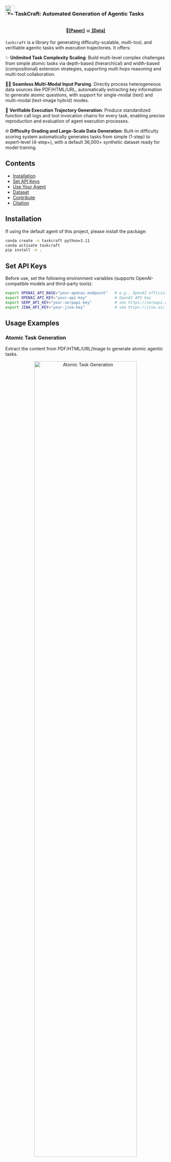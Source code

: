 <h3 align="center">
  <div style="display:flex;flex-direction:row;">
    <img src="figs/logo.png" alt="TaskCraft Logo" width=30px height=30px>
    <p>TaskCraft: Automated Generation of Agentic Tasks</p>
  </div>
</h3>

<p align="center">
  📝<a href="https://arxiv.org/abs/2506.10055" target="_blank"><strong>[Paper]</strong></a>
  📊<a href="https://huggingface.co/datasets/PersonalAILab/TaskCraft" target="_blank"> <strong>[Data]</strong></a>
</p>

`taskcraft` is a library for generating difficulty-scalable, multi-tool, and verifiable agentic tasks with execution trajectories. It offers:

✨ **Unlimited Task Complexity Scaling**: Build multi-level complex challenges from simple atomic tasks via depth-based (hierarchical) and width-based (compositional) extension strategies, supporting multi hops reasoning and multi-tool collaboration.

🧑‍💻 **Seamless Multi-Modal Input Parsing**. Directly process heterogeneous data sources like PDF/HTML/URL, automatically extracting key information to generate atomic questions, with support for single-modal (text) and multi-modal (text-image hybrid) modes.

🤗 **Verifiable Execution Trajectory Generation**: Produce standardized function call logs and tool invocation chains for every task, enabling precise reproduction and evaluation of agent execution processes.

🌐 **Difficulty Grading and Large-Scale Data Generation**: Built-in difficulty scoring system automatically generates tasks from simple (1-step) to expert-level (4-step+), with a default 36,000+ synthetic dataset ready for model training.

## Contents
- [Installation](#installation)
- [Set API Keys](#set-api-keys)
- [Use Your Agent](#use-your-agent)
- [Dataset](#dataset-)
- [Contribute](#contribute)
- [Citation](#citation)

## Installation
If using the default agent of this project, please install the package:
```bash
conda create -n taskcraft python=3.11
conda activate taskcraft
pip install -e .
```

## Set API Keys
Before use, set the following environment variables (supports OpenAI-compatible models and third-party tools):
```bash
export OPENAI_API_BASE="your-openai-endpoint"   # e.g., OpenAI official or Azure OpenAI
export OPENAI_API_KEY="your-api-key"            # OpenAI API key
export SERP_API_KEY="your-serpapi-key"          # see https://serpapi.com/
export JINA_API_KEY="your-jina-key"             # see https://jina.ai/
```

## Usage Examples
### Atomic Task Generation
Extract the content from PDF/HTML/URL/Image to generate atomic agentic tasks.
<p align="center">
    <img src="figs/atomic_task.jpg" alt="Atomic Task Generation" width=80% max-width=500px>
</p>


```python
from taskcraft import gen_atomic_tasks

# Process a web URL (default modal='single', only process text content)
res1 = gen_atomic_tasks("https://arxiv.org/abs/2506.10055")
# example output:
'''
>   res1['atomic_tasks']: 
>   [{'question': "According to the paper '[2506.10055] TaskCraft: Automated Generation of Agentic Tasks', what is the size of the synthetic agentic task dataset produced by TaskCraft and how does its difficulty vary?",
     'golden_answer': "36,000 agentic tasks with varying difficulty",
    'content_identifier': "[2506.10055] TaskCraft: Automated Generation of Agentic Tasks",
    'agent_trajectory': [{'name': 'fact', 'value': '...'},
                         {'name': 'plan', 'value': '...'},
                         {'name': 'action', 'value': 'Calling tool: 'web_search' with parameters: {'query': 'TaskCraft: Automated Generation of Agentic Tasks'}},
                         ... # More steps in the trajectory
                         ]
    },
    ... # More atomic tasks
    ]
'''


# Process a PDF file (set model='multi' if extracting images else default to 'single', only process text content)
res2 = gen_atomic_tasks("test/example2.pdf", modal='multi')

# Process a html file (or page URL)
res3 = gen_atomic_tasks("test/example3.html")

# Process a image file (the modal will be set to 'multi' automatically)
# **Note**: It is recommended to use the file **relative path** because the input path will be used to construct the task.
res4 = gen_atomic_tasks("test/example4.png")

# (Experimental) Process a pure text, which will predict the content identifier automatically
res5 = gen_atomic_tasks("The TaskCraft dataset contains 36,000 agentic tasks with varying difficulty levels.")

'''
Some other useful parameters of gen_atomic_task:
  model_id: str = "gpt-4.1", # The model to use for atomic task generation, default is gpt-4.1
  max_candiated_conclusions: int = 20, the maximum number of candidate conclusions to be extracted from the input file. 
                             If -1, all conclusions will be processed.
  max_candidate_atomic: int = 10, the maximum number of atomic tasks to be validated with agent. If -1, all candidates will be validated.
  max_pdf_pages int = 10: the maximum number of PDF pages to be processed.
'''
```


### Depth-based Extensions
Generate multi-hop reasoning tasks from atomic tasks to simulate real-world agent decision-making.
<p align="center">
    <img src="figs/depth_task.jpg" alt="Depth-based Extension" width=80% max-width=500px>
</p>


```python
from taskcraft import depth_extend

# Given `query` and `golden_answer`, Generate complcated tasks in the depth-wise method
res1 = depth_extend(
    query="According to the paper 'TaskCraft: Automated Generation of Agentic Tasks', what methods in this paper use to expand atomic tasks into structurally and hierarchically complex challenges?",
    golden_answer="depth-based and width-based extensions",
    identifier="TaskCraft: Automated Generation of Agentic Tasks", # If None, it will be predicted automatically
    model_id="gpt-4.1",
    extended_attempts=5, # Number of serial expansion attempts
    max_hops=2, # Maximum number of hops for depth-based extension （>=2）
    max_backward_step=4, # Maximum number of steps for the search agent
    max_verify_step=4 # Maximum number of steps for the verify agent
)

# We have established rigorous verification. Expansion success depends on the identifier and the search agent's capabilities,
# with no guarantee within a limited number of attempts. To improve efficiency, we recommend parallel processing of multiple 
# data points or simultaneous expansion attempts.
if res1:
    full_res, core_res = res1

# example output:
'''
>   core_res['question']: 
>   'In the Computation and Language (cs.CL) arXiv category, which paper uniquely addresses the automated generation 
    of agentic tasks, and according to this paper, what methods are employed to expand atomic tasks into structurally
    and hierarchically complex challenges?'
'''
```

### Width-based Extensions

```python
from taskcraft import width_extend

res = width_extend(
        [{"question": "According to the paper 'TaskCraft: Automated Generation of Agentic Tasks', what methods in this paper use to expand atomic tasks into structurally and hierarchically complex challenges?", 
          "content_identifier": "TaskCraft: Automated Generation of Agentic Tasks",
          "golden_answer": "depth-based and width-based extensions"},
         {"question": "According to the paper '[2506.10055] TaskCraft: Automated Generation of Agentic Tasks', what is the size of the synthetic agentic task dataset produced by TaskCraft and how does its difficulty vary?", 
          "content_identifier": "[2506.10055] TaskCraft: Automated Generation of Agentic Tasks",
          "golden_answer": "36,000 agentic tasks with varying difficulty"}]
    )

# example output:
'''
>   res['question']: 
>   'According to the paper 'TaskCraft: Automated Generation of Agentic Tasks', what methods does TaskCraft use to expand atomic tasks into structurally and hierarchically complex challenges, and what is the size and difficulty
    variation of the synthetic agentic task dataset it produces?'
'''
```


## Use Your Own Agent
By default, we rely on [OAgents](https://github.com/OPPO-PersonalAI/OAgents), ensuring seamless execution of taskcraft. However, you're free to deploy your own agent to tailor the experience to your specific needs.
You can add your own agent class in `src/tools/agent_tools.py` accordingly.

```python
# src/tools/agent_tools.py

# The three functions below need to be implemented in your agent class:
# 1. Given an task, return the agent's text result.
# 2. Capture the execution trajectory of the agent
# 3. Get the trajectory's step number
class TestSearchAgent(BaseAgent):
    def __init__(self, model, name, **kwargs):
        super().__init__(model, name)
        # Initialize your agent with necessary parameters   

    def forward(self, task, return_json=False, max_retries=3, **kwargs):
        # todo: Implement your search logic here
        result = your_agent(task)
        
        # Important. Process the result based on return_json flag
        if return_json and isinstance(result, str): 
            result = safe_json_loads(result)
        elif not return_json and isinstance(result, dict):
            result = str(result)
        
        # todo: get the execution trajectory of the agent. Any format is ok.
        traj = []
        # ...
        
        # save trajectory steps.
        traj_step_num = len(traj)
        
        
        if SUCCESS:
            return {
                    "agent_result": result,
                    "agent_trajectory": traj,
                    "traj_step_num": traj_step_num
                }
        else:
            # Must contain the key "error" in the return value
            return {"error": "some error message"}

```
Then you can use these agents in the `depth_extend` function by passing them as parameters.

```python
res1 = depth_extend(
    query="According to the paper 'TaskCraft: Automated Generation of Agentic Tasks', what methods in this paper use to expand atomic tasks into structurally and hierarchically complex challenges?",
    golden_answer="depth-based and width-based extensions",
    identifier="TaskCraft: Automated Generation of Agentic Tasks", # If None, it will be predicted automatically
    model_id="gpt-4.1",
    extended_attempts=5, 
    max_hops=2, 
    max_backward_step=4, 
    max_verify_step=4,
    search_agent="TestSearchAgent", # set the class name of your search agent
)
```

## Dataset 
The generated dataset can be found in [huggingface](https://huggingface.co/datasets/PersonalAILab/TaskCraft).

## Contribute
Welcome to report issues or submit feature requests via [Issues](https://github.com/OPPO-PersonalAI/TaskCraft/issues). Feel free to contribute code or documentation improvements :).

## Citation
If you use `TaskCraft` in your publication, please cite it by using the following BibTeX entry.

```bibtex
@misc{shi2025taskcraft,
      title={TaskCraft: Automated Generation of Agentic Tasks}, 
      author={Dingfeng Shi and Jingyi Cao and Qianben Chen and Weichen Sun and Weizhen Li and Hongxuan Lu and Fangchen Dong and Tianrui Qin and King Zhu and Minghao Yang and Jian Yang and Ge Zhang and Jiaheng Liu and Changwang Zhang and Jun Wang and Yuchen Eleanor Jiang and Wangchunshu Zhou},
      year={2025},
      url={https://arxiv.org/abs/2506.10055}, 
}
```
